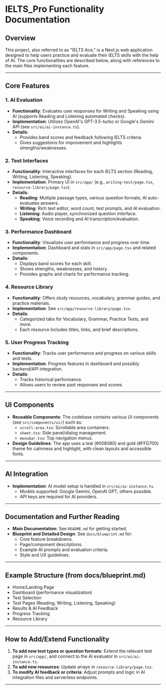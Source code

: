 # IELTS_Pro Functionality Documentation

## Overview

This project, also referred to as "IELTS Ace," is a Next.js web application designed to help users practice and evaluate their IELTS skills with the help of AI. The core functionalities are described below, along with references to the main files implementing each feature.

---

## Core Features

### 1. AI Evaluation
- **Functionality**: Evaluates user responses for Writing and Speaking using AI (supports Reading and Listening automated checks).
- **Implementation**: Utilizes OpenAI's GPT-3.5-turbo or Google's Gemini API (see `src/ai/ai-instance.ts`).
- **Details**:
  - Provides band scores and feedback following IELTS criteria.
  - Gives suggestions for improvement and highlights strengths/weaknesses.

### 2. Test Interfaces
- **Functionality**: Interactive interfaces for each IELTS section (Reading, Writing, Listening, Speaking).
- **Implementation**: Primary UI in `src/app/` (e.g., `writing-test/page.tsx`, `resource-library/page.tsx`).
- **Details**:
  - **Reading**: Multiple passage types, various question formats; AI auto-evaluates answers.
  - **Writing**: Rich text editor, word count, test prompts, and AI evaluation.
  - **Listening**: Audio player, synchronized question interface.
  - **Speaking**: Voice recording and AI transcription/evaluation.

### 3. Performance Dashboard
- **Functionality**: Visualizes user performance and progress over time.
- **Implementation**: Dashboard and stats in `src/app/page.tsx` and related components.
- **Details**:
  - Displays band scores for each skill.
  - Shows strengths, weaknesses, and history.
  - Provides graphs and charts for performance tracking.

### 4. Resource Library
- **Functionality**: Offers study resources, vocabulary, grammar guides, and practice materials.
- **Implementation**: See `src/app/resource-library/page.tsx`.
- **Details**:
  - Categorized tabs for Vocabulary, Grammar, Practice Tests, and more.
  - Each resource includes titles, links, and brief descriptions.

### 5. User Progress Tracking
- **Functionality**: Tracks user performance and progress on various skills and tests.
- **Implementation**: Progress features in dashboard and possibly backend/API integration.
- **Details**:
  - Tracks historical performance.
  - Allows users to review past responses and scores.

---

## UI Components

- **Reusable Components**: The codebase contains various UI components (see `src/components/ui/`) such as:
  - `scroll-area.tsx`: Scrollable area containers.
  - `sheet.tsx`: Side panel/dialog management.
  - `menubar.tsx`: Top navigation menus.
- **Design Guidelines**: The app uses a teal (#008080) and gold (#FFD700) theme for calmness and highlight, with clean layouts and accessible fonts.

---

## AI Integration

- **Implementation**: AI model setup is handled in `src/ai/ai-instance.ts`.
  - Models supported: Google Gemini, OpenAI GPT, others possible.
  - API keys are required for AI providers.

---

## Documentation and Further Reading

- **Main Documentation**: See `README.md` for getting started.
- **Blueprint and Detailed Design**: See `docs/blueprint.md` for:
  - Core feature breakdowns.
  - Page/component descriptions.
  - Example AI prompts and evaluation criteria.
  - Style and UX guidelines.

---

## Example Structure (from docs/blueprint.md)

- Home/Landing Page
- Dashboard (performance visualization)
- Test Selection
- Test Pages (Reading, Writing, Listening, Speaking)
- Results & AI Feedback
- Progress Tracking
- Resource Library

---

## How to Add/Extend Functionality

1. **To add new test types or question formats**: Extend the relevant test page in `src/app/`, and connect to the AI evaluator in `src/ai/ai-instance.ts`.
2. **To add new resources**: Update arrays in `resource-library/page.tsx`.
3. **To modify AI feedback or criteria**: Adjust prompts and logic in AI integration files and serverless endpoints.

---
